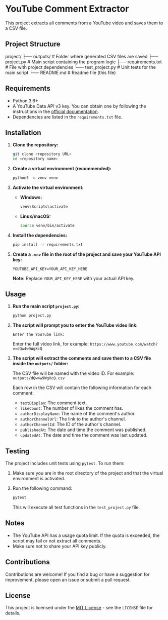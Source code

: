 # YouTube Comment Extractor

This project extracts all comments from a YouTube video and saves them to a CSV file.

## Project Structure

project/
├── outputs/ # Folder where generated CSV files are saved
├── project.py # Main script containing the program logic
├── requirements.txt # File with project dependencies
└── test_project.py # Unit tests for the main script
└── README.md # Readme file (this file)

## Requirements

*   Python 3.6+
*   A YouTube Data API v3 key. You can obtain one by following the instructions in the [official documentation](https://developers.google.com/youtube/v3/getting-started).
*   Dependencies are listed in the `requirements.txt` file.

## Installation

1. **Clone the repository:**

    ```bash
    git clone <repository URL>
    cd <repository name>
    ```

2. **Create a virtual environment (recommended):**

    ```bash
    python3 -m venv venv
    ```

3. **Activate the virtual environment:**

    *   **Windows:**

        ```bash
        venv\Scripts\activate
        ```

    *   **Linux/macOS:**

        ```bash
        source venv/bin/activate
        ```

4. **Install the dependencies:**

    ```bash
    pip install -r requirements.txt
    ```

5. **Create a `.env` file in the root of the project and save your YouTube API key:**

    ```
    YOUTUBE_API_KEY=YOUR_API_KEY_HERE
    ```

    **Note:** Replace `YOUR_API_KEY_HERE` with your actual API key.

## Usage

1. **Run the main script `project.py`:**

    ```bash
    python project.py
    ```

2. **The script will prompt you to enter the YouTube video link:**

    ```
    Enter the YouTube link:
    ```

    Enter the full video link, for example: `https://www.youtube.com/watch?v=dQw4w9WgXcQ`

3. **The script will extract the comments and save them to a CSV file inside the `outputs/` folder:**

    The CSV file will be named with the video ID. For example: `outputs/dQw4w9WgXcQ.csv`

    Each row in the CSV will contain the following information for each comment:

    *   `textDisplay`: The comment text.
    *   `likeCount`: The number of likes the comment has.
    *   `authorDisplayName`: The name of the comment's author.
    *   `authorChannelUrl`: The link to the author's channel.
    *   `authorChannelId`: The ID of the author's channel.
    *   `publishedAt`: The date and time the comment was published.
    *   `updatedAt`: The date and time the comment was last updated.

## Testing

The project includes unit tests using `pytest`. To run them:

1. Make sure you are in the root directory of the project and that the virtual environment is activated.
2. Run the following command:

    ```bash
    pytest
    ```

    This will execute all test functions in the `test_project.py` file.

## Notes

*   The YouTube API has a usage quota limit. If the quota is exceeded, the script may fail or not extract all comments.
*   Make sure not to share your API key publicly.

## Contributions

Contributions are welcome! If you find a bug or have a suggestion for improvement, please open an issue or submit a pull request.

## License

This project is licensed under the [MIT License](LICENSE) - see the `LICENSE` file for details.
